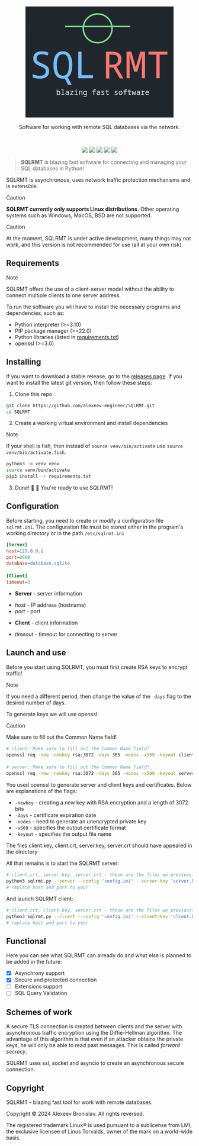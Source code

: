 <p align="center">
	<img src="docs/sqlrmt.png">
</p>

<p align="center">Software for working with remote SQL databases via the network.</p>
<br>
<p align="center">
    <img src="https://img.shields.io/github/languages/top/alexeev-engineer/SQLRMT?style=for-the-badge">
    <img src="https://img.shields.io/github/languages/count/alexeev-engineer/SQLRMT?style=for-the-badge">
    <img src="https://img.shields.io/github/stars/alexeev-engineer/SQLRMT?style=for-the-badge">
    <img src="https://img.shields.io/github/issues/alexeev-engineer/SQLRMT?style=for-the-badge">
    <img src="https://img.shields.io/github/last-commit/alexeev-engineer/SQLRMT?style=for-the-badge">
    </br>
</p>

> **SQLRMT** is blazing fast software for connecting and managing your SQL databases in Python!

SQLRMT is asynchronous, uses network traffic protection mechanisms and is extensible.

> [!CAUTION]
> **SQLRMT currently only supports Linux distributions.** Other operating systems such as Windows, MacOS, BSD are not supported.

> [!CAUTION]
> At the moment, SQLRMT is under active development, many things may not work, and this version is not recommended for use (all at your own risk).

## Requirements

> [!NOTE]
> SQLRMT offers the use of a client-server model without the ability to connect multiple clients to one server address.

To run the software you will have to install the necessary programs and dependencies, such as:

 + Python interpreter (>=3.10)
 + PIP package manager (>=22.0)
 + Python libraries (listed in [requirements.txt](./requirements.txt))
 + openssl (>=3.0)

## Installing
If you want to download a stable release, go to the [releases page](https://github.com/alexeev-engineer/SQLRMT/releases). If you want to install the latest git version, then follow these steps:

1. Clone this repo

```bash
git clone https://github.com/alexeev-engineer/SQLRMT.git
cd SQLRMT
```

2. Create a working virtual environment and install dependencies

> [!NOTE]
> If your shell is fish, then instead of `source venv/bin/activate` use `source venv/bin/activate.fish`.

```bash
python3 -m venv venv
source venv/bin/activate
pip3 install -r requirements.txt
```

3. Done! 💪 🎉  You're ready to use SQLRMT!

## Configuration
Before starting, you need to create or modify a configuration file `sqlrmt.ini`. The configuration file must be stored either in the program's working directory or in the path `/etc/sqlrmt.ini`

```ini
[Server]
host=127.0.0.1
port=8000
database=database.sqlite

[Client]
timeout=3
```

 + **Server** - server information
  - *host* - IP address (hostname)
  - *port* - port
 + **Client** - client information
  - *timeout* - timeout for connecting to server

## Launch and use
Before you start using SQLRMT, you must first create RSA keys to encrypt traffic!

> [!NOTE]
> If you need a different period, then change the value of the `-days` flag to the desired number of days.

To generate keys we will use openssl:

> [!CAUTION]
> Make sure to fill out the Common Name field!

```bash
# client: Make sure to fill out the Common Name field!
openssl req -new -newkey rsa:3072 -days 365 -nodes -x509 -keyout client.key -out client.crt

# server: Make sure to fill out the Common Name field!
openssl req -new -newkey rsa:3072 -days 365 -nodes -x509 -keyout server.key -out server.crt
```

You used openssl to generate server and client keys and certificates. Below are explanations of the flags:

 + `-newkey` - creating a new key with RSA encryption and a length of 3072 bits
 + `-days` - certificate expiration date
 + `-nodes` - need to generate an unencrypted private key
 + `-x509` - specifies the output certificate format
 + `-keyout` - specifies the output file name

The files client.key, client.crt, server.key, server.crt should have appeared in the directory

All that remains is to start the SQLRMT server:

```bash
# client.crt, server.key, server.crt - these are the files we previously created
python3 sqlrmt.py --server --config 'config.ini' --server-key 'server.key' --server-cert 'server.crt' --client-cert 'client.cert'
# replace host and port to your
```

And launch SQLRMT client:

```bash
# client.crt, client.key, server.crt - these are the files we previously created
python3 sqlrmt.py --client --config 'config.ini' --client-key 'client.key' --client-cert 'client.cert' --server-cert server.crt
# replace host and port to your
```

## Functional
Here you can see what SQLRMT can already do and what else is planned to be added in the future:

 - [x] Asynchrony support
 - [x] Secure and protected connection
 - [ ] Extensions support
 - [ ] SQL Query Validation

## Schemes of work
A secure TLS connection is created between clients and the server with asynchronous traffic encryption using the Diffie-Hellman algorithm. The advantage of this algorithm is that even if an attacker obtains the private keys, he will only be able to read past messages. This is called _forward secrecy_.

SQLRMT uses ssl, socket and asyncio to create an asynchronous secure connection.

## Copyright
SQLRMT - blazing fast tool for work with remote databases.

Copyright © 2024 Alexeev Bronislav. All rights reversed.

The registered trademark Linux® is used pursuant to a sublicense from LMI, the exclusive licensee of Linus Torvalds, owner of the mark on a world-wide basis.

